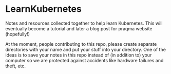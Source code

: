 # LearnKubernetes
Notes and resources collected together to help learn Kubernetes. This will eventually become a tutorial and later a blog post for praqma website (hopefully!)

At the moment, people contributing to this repo, please create separate directories with your name and put your stuff into your directory. One of the ideas is to save your notes in this repo instead of (in addition to) your computer so we are protected against accidents like hardware failures and theft, etc. 
